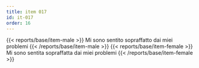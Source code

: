 ```yaml
---
title: item 017
id: it-017
order: 16
---
```

{{< reports/base/item-male >}}
  Mi sono sentito sopraffatto dai miei problemi
{{< /reports/base/item-male >}}
{{< reports/base/item-female >}}
  Mi sono sentita sopraffatta dai miei problemi
{{< /reports/base/item-female >}}